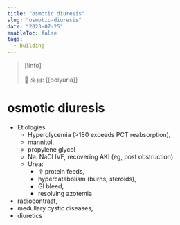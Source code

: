 ```yaml
---
title: "osmotic diuresis"
slug: "osmotic-diuresis"
date: "2023-07-25"
enableToc: false
tags:
  - building
---
```


> [!info]
>
> 🌱 來自: [[polyuria]]

# osmotic diuresis

- Etiologies
  - Hyperglycemia (>180 exceeds PCT reabsorption),
  - mannitol,
  - propylene glycol
  - Na: NaCl IVF, recovering AKI (eg, post obstruction)
  - Urea:
    - ↑ protein feeds,
    - hypercatabolism (burns, steroids),
    - GI bleed,
    - resolving azotemia
- radiocontrast,
- medullary cystic diseases,
- diuretics
